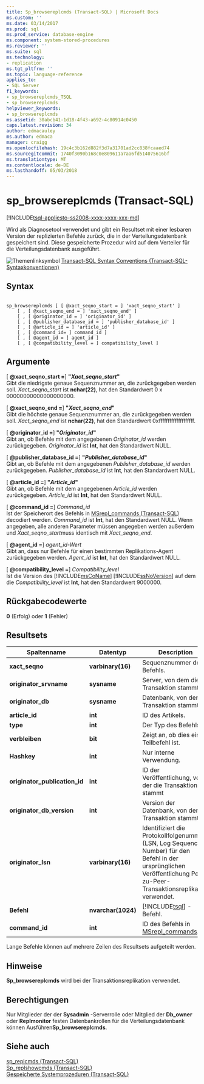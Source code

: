 ```yaml
---
title: Sp_browsereplcmds (Transact-SQL) | Microsoft Docs
ms.custom: ''
ms.date: 03/14/2017
ms.prod: sql
ms.prod_service: database-engine
ms.component: system-stored-procedures
ms.reviewer: ''
ms.suite: sql
ms.technology:
- replication
ms.tgt_pltfrm: ''
ms.topic: language-reference
applies_to:
- SQL Server
f1_keywords:
- sp_browsereplcmds_TSQL
- sp_browsereplcmds
helpviewer_keywords:
- sp_browsereplcmds
ms.assetid: 30abcb41-1d18-4f43-a692-4c80914c0450
caps.latest.revision: 34
author: edmacauley
ms.author: edmaca
manager: craigg
ms.openlocfilehash: 19c4c3b162d882f3d7a31701ad2cc838fcaaed74
ms.sourcegitcommit: 1740f3090b168c0e809611a7aa6fd514075616bf
ms.translationtype: MT
ms.contentlocale: de-DE
ms.lasthandoff: 05/03/2018
---
```

# <a name="spbrowsereplcmds-transact-sql"></a>sp_browsereplcmds (Transact-SQL)
[!INCLUDE[tsql-appliesto-ss2008-xxxx-xxxx-xxx-md](../../includes/tsql-appliesto-ss2008-xxxx-xxxx-xxx-md.md)]

  Wird als Diagnosetool verwendet und gibt ein Resultset mit einer lesbaren Version der replizierten Befehle zurück, die in der Verteilungsdatenbank gespeichert sind. Diese gespeicherte Prozedur wird auf dem Verteiler für die Verteilungsdatenbank ausgeführt.  
  
 ![Themenlinksymbol](../../database-engine/configure-windows/media/topic-link.gif "Topic link icon") [Transact-SQL Syntax Conventions (Transact-SQL-Syntaxkonventionen)](../../t-sql/language-elements/transact-sql-syntax-conventions-transact-sql.md)  
  
## <a name="syntax"></a>Syntax  
  
```  
  
sp_browsereplcmds [ [ @xact_seqno_start = ] 'xact_seqno_start' ]  
    [ , [ @xact_seqno_end = ] 'xact_seqno_end' ]   
    [ , [ @originator_id = ] 'originator_id' ]  
    [ , [ @publisher_database_id = ] 'publisher_database_id' ]  
    [ , [ @article_id = ] 'article_id' ]  
    [ , [ @command_id= ] command_id ]  
    [ , [ @agent_id = ] agent_id ]  
    [ , [ @compatibility_level = ] compatibility_level ]  
```  
  
## <a name="arguments"></a>Argumente  
 [  **@xact_seqno_start =**] **"***Xact_seqno_start***"**  
 Gibt die niedrigste genaue Sequenznummer an, die zurückgegeben werden soll. *Xact_seqno_start* ist **nchar(22)**, hat den Standardwert 0 x 00000000000000000000.  
  
 [  **@xact_seqno_end =**] **"***Xact_seqno_end***"**  
 Gibt die höchste genaue Sequenznummer an, die zurückgegeben werden soll. *Xact_seqno_end* ist **nchar(22)**, hat den Standardwert 0xffffffffffffffffffff.  
  
 [  **@originator_id =**] **"***Originator_id***"**  
 Gibt an, ob Befehle mit dem angegebenen *Originator_id* werden zurückgegeben. *Originator_id* ist **Int**, hat den Standardwert NULL.  
  
 [  **@publisher_database_id =**] **"***Publisher_database_id***"**  
 Gibt an, ob Befehle mit dem angegebenen *Publisher_database_id* werden zurückgegeben. *Publisher_database_id* ist **Int**, hat den Standardwert NULL.  
  
 [  **@article_id =**] **"***Article_id***"**  
 Gibt an, ob Befehle mit dem angegebenen *Article_id* werden zurückgegeben. *Article_id* ist **Int**, hat den Standardwert NULL.  
  
 [  **@command_id =**] *Command_id*  
 Ist der Speicherort des Befehls in [MSrepl_commands &#40;Transact-SQL&#41; ](../../relational-databases/system-tables/msrepl-commands-transact-sql.md) decodiert werden. *Command_id* ist **Int**, hat den Standardwert NULL. Wenn angegeben, alle anderen Parameter müssen angegeben werden außerdem und *Xact_seqno_start*muss identisch mit *Xact_seqno_end*.  
  
 [  **@agent_id =**] *agent_id-Wert*  
 Gibt an, dass nur Befehle für einen bestimmten Replikations-Agent zurückgegeben werden. *Agent_id* ist **Int**, hat den Standardwert NULL.  
  
 [  **@compatibility_level =**] *Compatibility_level*  
 Ist die Version des [!INCLUDE[msCoName](../../includes/msconame-md.md)] [!INCLUDE[ssNoVersion](../../includes/ssnoversion-md.md)] auf dem die *Compatibility_level* ist **Int**, hat den Standardwert 9000000.  
  
## <a name="return-code-values"></a>Rückgabecodewerte  
 **0** (Erfolg) oder **1** (Fehler)  
  
## <a name="result-sets"></a>Resultsets  
  
|Spaltenname|Datentyp|Description|  
|-----------------|---------------|-----------------|  
|**xact_seqno**|**varbinary(16)**|Sequenznummer des Befehls.|  
|**originator_srvname**|**sysname**|Server, von dem die Transaktion stammt|  
|**originator_db**|**sysname**|Datenbank, von der die Transaktion stammt|  
|**article_id**|**int**|ID des Artikels.|  
|**type**|**int**|Der Typ des Befehls.|  
|**verbleiben**|**bit**|Zeigt an, ob dies ein Teilbefehl ist.|  
|**Hashkey**|**int**|Nur interne Verwendung.|  
|**originator_publication_id**|**int**|ID der Veröffentlichung, von der die Transaktion stammt|  
|**originator_db_version**|**int**|Version der Datenbank, von der die Transaktion stammt|  
|**originator_lsn**|**varbinary(16)**|Identifiziert die Protokollfolgenummer (LSN, Log Sequence Number) für den Befehl in der ursprünglichen Veröffentlichung Peer-zu-Peer-Transaktionsreplikation verwendet.|  
|**Befehl**|**nvarchar(1024)**|[!INCLUDE[tsql](../../includes/tsql-md.md)] -Befehl.|  
|**command_id**|**int**|ID des Befehls in [MSrepl_commands](../../relational-databases/system-tables/msrepl-commands-transact-sql.md).|  
  
 Lange Befehle können auf mehrere Zeilen des Resultsets aufgeteilt werden.  
  
## <a name="remarks"></a>Hinweise  
 **Sp_browsereplcmds** wird bei der Transaktionsreplikation verwendet.  
  
## <a name="permissions"></a>Berechtigungen  
 Nur Mitglieder der der **Sysadmin** -Serverrolle oder Mitglied der **Db_owner** oder **Replmonitor** festen Datenbankrollen für die Verteilungsdatenbank können Ausführen**Sp_browsereplcmds**.  
  
## <a name="see-also"></a>Siehe auch  
 [sp_replcmds &#40;Transact-SQL&#41;](../../relational-databases/system-stored-procedures/sp-replcmds-transact-sql.md)   
 [Sp_replshowcmds &#40;Transact-SQL&#41;](../../relational-databases/system-stored-procedures/sp-replshowcmds-transact-sql.md)   
 [Gespeicherte Systemprozeduren &#40;Transact-SQL&#41;](../../relational-databases/system-stored-procedures/system-stored-procedures-transact-sql.md)  
  
  
